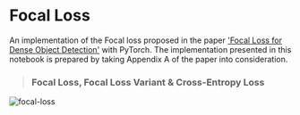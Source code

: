 # Focal Loss

An implementation of the Focal loss proposed in the paper ['Focal Loss for Dense Object Detection'](https://arxiv.org/abs/1708.02002) with PyTorch. 
The implementation presented in this notebook is prepared by taking Appendix A of the paper into consideration. 

>### Focal Loss, Focal Loss Variant & Cross-Entropy Loss

![focal-loss](https://user-images.githubusercontent.com/46245117/225941354-ce3dcd65-44d4-4d6b-8adb-451853d70287.PNG)
